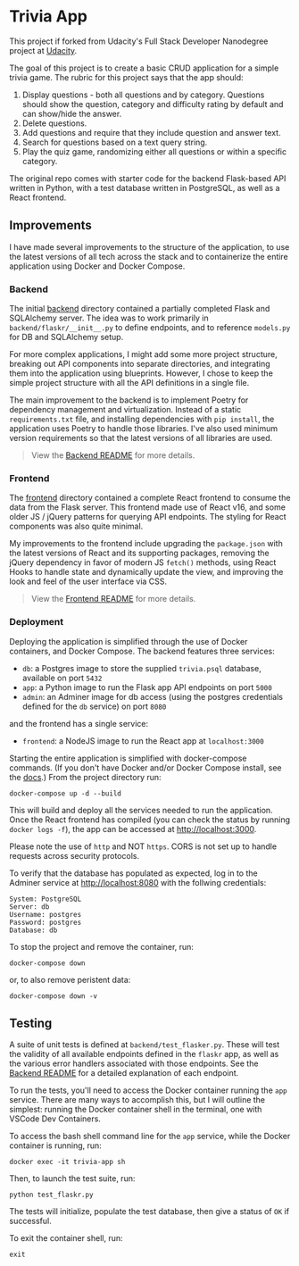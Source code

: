 # Trivia App

This project if forked from Udacity's Full Stack Developer Nanodegree project at [Udacity](https://github.com/udacity/cd0037-API-Development-and-Documentation-project).

The goal of this project is to create a basic CRUD application for a simple trivia game. The rubric for this project says that the app should:

1. Display questions - both all questions and by category. Questions should show the question, category and difficulty rating by default and can show/hide the answer.
2. Delete questions.
3. Add questions and require that they include question and answer text.
4. Search for questions based on a text query string.
5. Play the quiz game, randomizing either all questions or within a specific category.

The original repo comes with starter code for the backend Flask-based API written in Python, with a test database written in PostgreSQL, as well as a React frontend.

## Improvements

I have made several improvements to the structure of the application, to use the latest versions of all tech across the stack and to containerize the entire application using Docker and Docker Compose.

### Backend

The initial [backend](./backend/README.md) directory contained a partially completed Flask and SQLAlchemy server. The idea was to work primarily in `backend/flaskr/__init__.py` to define endpoints, and to reference `models.py` for DB and SQLAlchemy setup.

For more complex applications, I might add some more project structure, breaking out API components into separate directories, and integrating them into the application using blueprints.  However, I chose to keep the simple project structure with all the API definitions in a single file.

The main improvement to the backend is to implement Poetry for dependency management and virtualization.  Instead of a static `requirements.txt` file, and installing dependencies with `pip install`, the application uses Poetry to handle those libraries.  I've also used minimum version requirements so that the latest versions of all libraries are used.

> View the [Backend README](./backend/README.md) for more details.

### Frontend

The [frontend](./frontend/README.md) directory contained a complete React frontend to consume the data from the Flask server. This frontend made use of React v16, and some older JS / jQuery patterns for querying API endpoints. The styling for React components was also quite minimal.

My improvements to the frontend include upgrading the `package.json` with the latest versions of React and its supporting packages, removing the jQuery dependency in favor of modern JS `fetch()` methods, using React Hooks to handle state and dynamically update the view, and improving the look and feel of the user interface via CSS.

> View the [Frontend README](./frontend/README.md) for more details.

### Deployment

Deploying the application is simplified through the use of Docker containers, and Docker Compose. The backend features three services:

- `db`: a Postgres image to store the supplied `trivia.psql` database, available on port `5432`
- `app`: a Python image to run the Flask app API endpoints on port `5000`
- `admin`: an Adminer image for db access (using the postgres credentials defined for the `db` service) on port `8080`

and the frontend has a single service:

- `frontend`: a NodeJS image to run the React app at `localhost:3000`

Starting the entire application is simplified with docker-compose commands. (If you don't have Docker and/or Docker Compose install, see the [docs](https://docs.docker.com/engine/install/).)  From the project directory run:

```
docker-compose up -d --build
```

This will build and deploy all the services needed to run the application. Once the React frontend has compiled (you can check the status by running `docker logs -f`), the app can be accessed at [http://localhost:3000](http://localhost:3000).

Please note the use of `http` and NOT `https`.  CORS is not set up to handle requests across security protocols.

To verify that the database has populated as expected, log in to the Adminer service at [http://localhost:8080](http://localhost:8080) with the follwing credentials:

```
System: PostgreSQL
Server: db
Username: postgres
Password: postgres
Database: db
```

To stop the project and remove the container, run:

```
docker-compose down
```

or, to also remove peristent data:

```
docker-compose down -v
```

## Testing

A suite of unit tests is defined at `backend/test_flasker.py`.  These will test the validity of all available endpoints defined in the `flaskr` app, as well as the various error handlers associated with those endpoints.  See the [Backend README](./backend/README.md) for a detailed explanation of each endpoint.

To run the tests, you'll need to access the Docker container running the `app` service.  There are many ways to accomplish this, but I will outline the simplest: running the Docker container shell in the terminal, one with VSCode Dev Containers.

To access the bash shell command line for the `app` service, while the Docker container is running, run:

```
docker exec -it trivia-app sh
```

Then, to launch the test suite, run:

```
python test_flaskr.py
```

The tests will initialize, populate the test database, then give a status of `OK` if successful.

To exit the container shell, run:

```
exit
```
